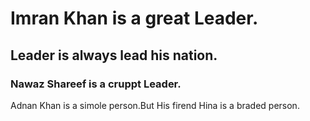 # Imran Khan is a great Leader.
## Leader is always lead his nation.
### Nawaz Shareef is a cruppt Leader.
Adnan Khan is a simole person.But His firend Hina is a braded person.
